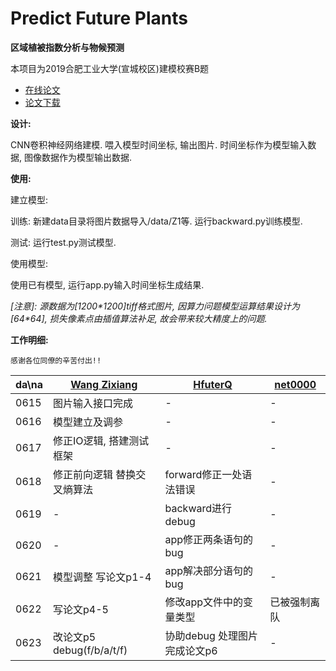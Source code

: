 ﻿# Predict Future Plants

**区域植被指数分析与物候预测**

本项目为2019合肥工业大学(宣城校区)建模校赛B题

- [在线论文](essay/区域植被指数分析与物候预测.pdf)
- [论文下载](https://minhaskamal.github.io/DownGit/#/home?url=https://github.com/DolorHunter/PredictFuturePlants/blob/master/essay/区域植被指数分析与物候预测.pdf)

**设计:**

CNN卷积神经网络建模. 喂入模型时间坐标, 输出图片. 时间坐标作为模型输入数据, 图像数据作为模型输出数据.

**使用:**

建立模型:

训练: 新建data目录将图片数据导入/data/Z1等. 运行backward.py训练模型.

测试: 运行test.py测试模型.

使用模型:

使用已有模型, 运行app.py输入时间坐标生成结果.

*[注意]: 源数据为[1200\*1200]tiff格式图片, 因算力问题模型运算结果设计为[64\*64], 损失像素点由插值算法补足, 故会带来较大精度上的问题.*

**工作明细:**

`感谢各位同僚的辛苦付出!!`

da\na|          [Wang Zixiang](https://github.com/DolorHunter)          |          [HfuterQ](https://github.com/hfuter7712)          |          [net0000](https://github.com/net0000)          
----|-----------------------|-----------------------|-----------------------
0615|   图片输入接口完成   |             -             |             -             
0616|     模型建立及调参    |             -             |             -             
0617|修正IO逻辑, 搭建测试框架|             -             |             -             
0618|修正前向逻辑 替换交叉熵算法|forward修正一处语法错误|             -             
0619|          -          |backward进行debug|             -          
0620|          -          |app修正两条语句的bug|             -       
0621|模型调整 写论文p1-4|app解决部分语句的bug|             -          
0622|写论文p4-5|修改app文件中的变量类型|已被强制离队 
0623|改论文p5 debug(f/b/a/t/f)|协助debug 处理图片 完成论文p6|             -             
